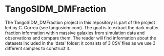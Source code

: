 # TangoSIDM_DMFraction


The TangoSIDM_DMFraction project in this repository is part of the project led by C. Correa (see tangosidm.com). The goal is to extract the dark matter fraction information within massive galaxies from simulation data and observations and compare them. The reader will find information about the datasets included in the 'data' folder: it consists of 3 CSV files as we use 3 different samples to construct it.


